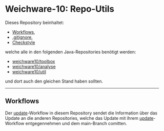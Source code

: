 # Weichware-10: Repo-Utils
Dieses Repository beinhaltet:
- [Workflows](workflows/),
- [.gitignore](.gitignore),
- [Checkstyle](checkstyle.xml)

welche alle in den folgenden Java-Repositories benötigt werden:
- [weichware10/toolbox](https://github.com/weichware10/toolbox)
- [weichware10/analyse](https://github.com/weichware10/analyse)
- [weichware10/util](https://github.com/weichware10/util)

und dort auch den gleichen Stand haben sollten.

---

## Workflows

Der [update](.github\workflows\update.yaml)-Workflow in diesem Repository sendet die Information über das Update an die anderen Repositories, welche das Update mit ihrem [update](workflows\update.yaml)-Workflow entgegennehmen und dem main-Branch comitten.
